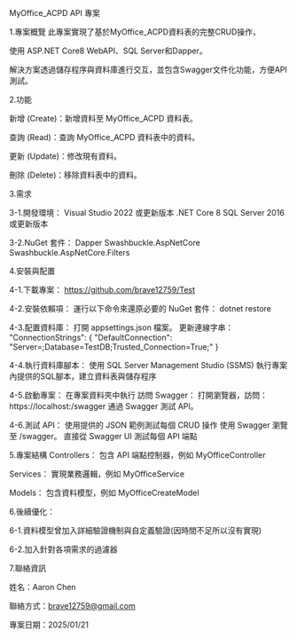 MyOffice_ACPD API 專案

1.專案概覽
  此專案實現了基於MyOffice_ACPD資料表的完整CRUD操作，
	
  使用 ASP.NET Core8 WebAPI、SQL Server和Dapper。
	
  解決方案透過儲存程序與資料庫進行交互，並包含Swagger文件化功能，方便API測試。

2.功能

  新增 (Create)：新增資料至 MyOffice_ACPD 資料表。
	
  查詢 (Read)：查詢 MyOffice_ACPD 資料表中的資料。
	
  更新 (Update)：修改現有資料。
	
  刪除 (Delete)：移除資料表中的資料。
	

3.需求

  3-1.開發環境：
    Visual Studio 2022 或更新版本
    .NET Core 8
    SQL Server 2016 或更新版本
		
  3-2.NuGet 套件：
    Dapper
    Swashbuckle.AspNetCore
    Swashbuckle.AspNetCore.Filters

4.安裝與配置

  4-1.下載專案：
    https://github.com/brave12759/Test
		
  4-2.安裝依賴項：
    運行以下命令來還原必要的 NuGet 套件：
    dotnet restore
		
  4-3.配置資料庫：
    打開 appsettings.json 檔案。
    更新連線字串：
    "ConnectionStrings": {
      "DefaultConnection": "Server=<ServerName>;Database=TestDB;Trusted_Connection=True;"
    }
		
  4-4.執行資料庫腳本：
    使用 SQL Server Management Studio (SSMS) 執行專案內提供的SQL腳本，建立資料表與儲存程序
		
  4-5.啟動專案：
    在專案資料夾中執行
    訪問 Swagger：
    打開瀏覽器，訪問：
    https://localhost:<port>/swagger
    通過 Swagger 測試 API。
		
  4-6.測試 API：
    使用提供的 JSON 範例測試每個 CRUD 操作
    使用 Swagger
    瀏覽至 /swagger。
    直接從 Swagger UI 測試每個 API 端點

5.專案結構
  Controllers：
  包含 API 端點控制器，例如 MyOfficeController
	
  Services：
  實現業務邏輯，例如 MyOfficeService
	
  Models：
  包含資料模型，例如 MyOfficeCreateModel
	
6.後續優化：

  6-1.資料模型曾加入詳細驗證機制與自定義驗證(因時間不足所以沒有實現)
	
  6-2.加入針對各項需求的過濾器
	
7.聯絡資訊

  姓名：Aaron Chen
	
  聯絡方式：brave12759@gmail.com
	
  專案日期：2025/01/21

